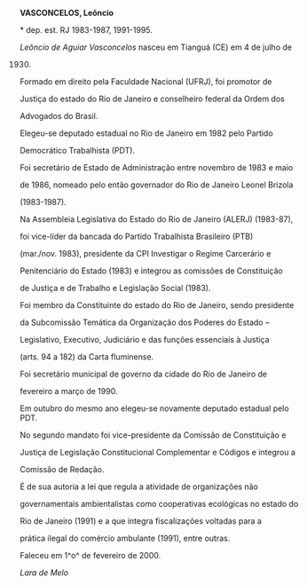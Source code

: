 **VASCONCELOS, Leôncio**



\* dep. est. RJ 1983-1987, 1991-1995.



*Leôncio de Aguiar Vasconcelos* nasceu em Tianguá (CE) em 4 de julho de

1930.



Formado em direito pela Faculdade Nacional (UFRJ), foi promotor de

Justiça do estado do Rio de Janeiro e conselheiro federal da Ordem dos

Advogados do Brasil.



Elegeu-se deputado estadual no Rio de Janeiro em 1982 pelo Partido

Democrático Trabalhista (PDT).



Foi secretário de Estado de Administração entre novembro de 1983 e maio

de 1986, nomeado pelo então governador do Rio de Janeiro Leonel Brizola

(1983-1987).



Na Assembleia Legislativa do Estado do Rio de Janeiro (ALERJ) (1983-87),

foi vice-líder da bancada do Partido Trabalhista Brasileiro (PTB)

(mar./nov. 1983), presidente da CPI Investigar o Regime Carcerário e

Penitenciário do Estado (1983) e integrou as comissões de Constituição

de Justiça e de Trabalho e Legislação Social (1983).



Foi membro da Constituinte do estado do Rio de Janeiro, sendo presidente

da Subcomissão Temática da Organização dos Poderes do Estado –

Legislativo, Executivo, Judiciário e das funções essenciais à Justiça

(arts. 94 a 182) da Carta fluminense.



Foi secretário municipal de governo da cidade do Rio de Janeiro de

fevereiro a março de 1990.



Em outubro do mesmo ano elegeu-se novamente deputado estadual pelo PDT.



No segundo mandato foi vice-presidente da Comissão de Constituição e

Justiça de Legislação Constitucional Complementar e Códigos e integrou a

Comissão de Redação.



É de sua autoria a lei que regula a atividade de organizações não

governamentais ambientalistas como cooperativas ecológicas no estado do

Rio de Janeiro (1991) e a que integra fiscalizações voltadas para a

prática ilegal do comércio ambulante (1991), entre outras.



Faleceu em 1^o^ de fevereiro de 2000.



*Lara de Melo*



